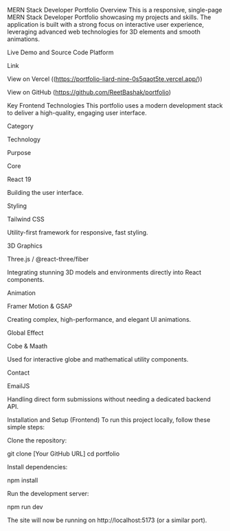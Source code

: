MERN Stack Developer Portfolio
Overview
This is a responsive, single-page MERN Stack Developer Portfolio showcasing my projects and skills. The application is built with a strong focus on interactive user experience, leveraging advanced web technologies for 3D elements and smooth animations.

Live Demo and Source Code
Platform

Link

View on Vercel ((https://portfolio-liard-nine-0s5qaot5te.vercel.app/))

View on GitHub (https://github.com/ReetBashak/portfolio)

Key Frontend Technologies
This portfolio uses a modern development stack to deliver a high-quality, engaging user interface.

Category

Technology

Purpose

Core

React 19

Building the user interface.

Styling

Tailwind CSS

Utility-first framework for responsive, fast styling.

3D Graphics

Three.js / @react-three/fiber

Integrating stunning 3D models and environments directly into React components.

Animation

Framer Motion & GSAP

Creating complex, high-performance, and elegant UI animations.

Global Effect

Cobe & Maath

Used for interactive globe and mathematical utility components.

Contact

EmailJS

Handling direct form submissions without needing a dedicated backend API.

Installation and Setup (Frontend)
To run this project locally, follow these simple steps:

Clone the repository:

git clone [Your GitHub URL]
cd portfolio

Install dependencies:

npm install

Run the development server:

npm run dev

The site will now be running on http://localhost:5173 (or a similar port).

